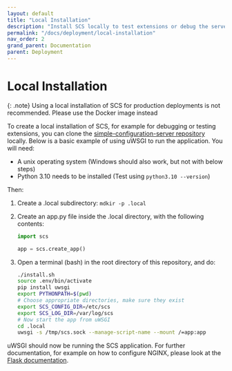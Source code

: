 ```yaml
---
layout: default
title: "Local Installation"
description: "Install SCS locally to test extensions or debug the server"
permalink: "/docs/deployment/local-installation"
nav_order: 2
grand_parent: Documentation
parent: Deployment
---
```

# Local Installation

{: .note}
Using a local installation of SCS for production deployments is not
recommended. Please use the Docker image instead

To create a local installation of SCS, for example for debugging or testing
extensions, you can clone the
[simple-configuration-server repository](https://github.com/simple-configuration-server/simple-configuration-server)
locally. Below is a basic example of using uWSGI to run the application.
You will need:

* A unix operating system (Windows should also work, but not with below steps)
* Python 3.10 needs to be installed (Test using `python3.10 --version`)

Then:
1. Create a .local subdirectory: `mdkir -p .local`
2. Create an app.py file inside the .local directory, with the following
   contents:

   ```python
   import scs

   app = scs.create_app()
   ```
3. Open a terminal (bash) in the root directory of this repository, and do:

   ```bash
   ./install.sh
   source .env/bin/activate
   pip install uwsgi
   export PYTHONPATH=$(pwd)
   # Choose appropriate directories, make sure they exist
   export SCS_CONFIG_DIR=/etc/scs
   export SCS_LOG_DIR=/var/log/scs
   # Now start the app from uWSGI
   cd .local
   uwsgi -s /tmp/scs.sock --manage-script-name --mount /=app:app
   ```

uWSGI should now be running the SCS application. For further documentation, for
example on how to configure NGINX, please look at the [Flask documentation](https://flask.palletsprojects.com/en/2.0.x/deploying/uwsgi/).

